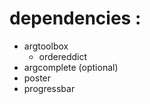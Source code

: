 dependencies :
=============

* argtoolbox
  * ordereddict
* argcomplete (optional)
* poster
* progressbar

